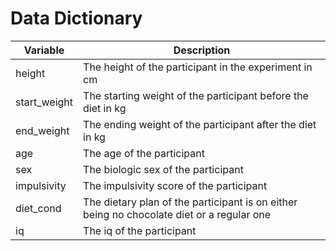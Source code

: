 # **Data Dictionary**

Variable       | Description
-------------- | ---------------------------------------------------------
height         | The height of the participant in the experiment in cm
start_weight   | The starting weight of the participant before the diet in kg
end_weight     | The ending weight of the participant after the diet in kg
age            | The age of the participant
sex            | The biologic sex of the participant
impulsivity    | The impulsivity score of the participant
diet_cond      | The dietary plan of the participant is on either being no chocolate diet or a regular one 
iq             | The iq of the participant
